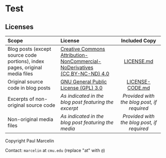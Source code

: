 # Test

## Licenses

|Scope|License|Included Copy|
|:---|:---|:---:|
|Blog posts (except source code portions), index pages, original media files|[Creative Commons<br>Attribution-NonCommercial-NoDerivatives<br>(CC BY-NC-ND) 4.0](https://creativecommons.org/licenses/by-nc-nd/4.0/legalcode.en)|[LICENSE.md](/LICENSE.md)|
|Original source code in blog posts|[GNU General Public License (GPL) 3.0](http://www.gnu.org/licenses/gpl-3.0.html)|[LICENSE-CODE.md](/LICENSE-CODE.md)|
|Excerpts of non-original source code|_As indicated in the blog post featuring the excerpt_|_Provided with the blog post, if required_|
|Non-original media files|_As indicated in the blog post featuring the media_|_Provided with the blog post, if required_|

Copyright Paul Marcelin

Contact: `marcelin` at `cmu.edu` (replace "at" with `@`)
